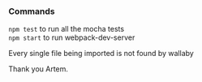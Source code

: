 ### Commands  
```npm test``` to run all the mocha tests  
```npm start``` to run webpack-dev-server

Every single file being imported is not found by wallaby

Thank you Artem.

